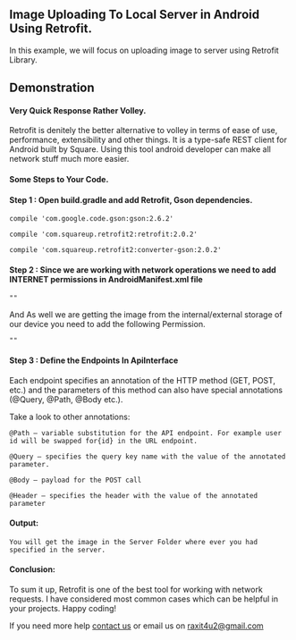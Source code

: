 <h2>Image Uploading To Local Server in Android Using Retrofit.</h2>
<p>In this example, we will focus on uploading image to server using Retrofit Library.</4>

<h2>Demonstration</h2>

<h4>Very Quick Response Rather Volley.</h4> 
<p>Retrofit is denitely the better alternative to volley in terms of ease of use, performance, extensibility and other things. It is a type-­safe REST client for Android built by Square. Using this tool android developer can make all network stuff much more easier.<p>
         

<h4>Some Steps to Your Code.</h4> 


<h4>Step 1 : Open build.gradle and add Retrofit, Gson dependencies.</h4> 
<p><code>compile 'com.google.code.gson:gson:2.6.2'</code><p>
<p><code>compile 'com.squareup.retrofit2:retrofit:2.0.2'</code><p>
<p><code>compile 'com.squareup.retrofit2:converter-gson:2.0.2'</code><p>

         
<h4>Step 2 : Since we are working with network operations we need to add INTERNET permissions in AndroidManifest.xml file</h4>

<p><code>"<uses-permission android:name="android.permission.INTERNET"/>"</code></p>

<p>And As well we are getting the image from the internal/external storage of our device you need to add the following Permission.</p>

<p><code>"<uses-permission android:name="android.permission.READ_EXTERNAL_STORAGE"/>"</code></p>


<h4>Step 3 :  Define the Endpoints In ApiInterface</h4>
<p>Each endpoint specifies an annotation of the HTTP method (GET, POST, etc.) and the parameters of this method can also have special annotations (@Query, @Path, @Body etc.).</p>

<p>Take a look to other annotations:</p>

<p><code>@Path – variable substitution for the API endpoint. For example user id will be swapped for{id} in the URL endpoint.</code></p>
<p><code>@Query – specifies the query key name with the value of the annotated parameter.</code></p>
<p><code>@Body – payload for the POST call</code></p>
<p><code>@Header – specifies the header with the value of the annotated parameter</code></p>


<h4>Output:</h4> 
<p><code>You will get the image in the Server Folder where ever you had specified in the server.</code></p>

<h4>Conclusion:</h4> 
<p>To sum it up, Retrofit is one of the best tool for working with network requests. I have considered most common cases which can be helpful in your projects. Happy coding!</p>


<p>If you need more help <a href="http://www.crestinfotech.com/contact-us/" target="_blank">contact us</a> 
or email us on <a href="mailto:raxit4u2@gmail.com">raxit4u2@gmail.com</a></p>

